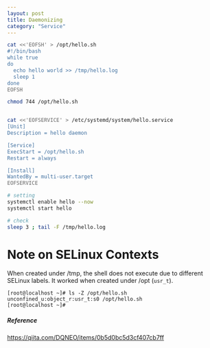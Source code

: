 ```yaml
---
layout: post
title: Daemonizing
category: "Service"
---
```


```sh
cat <<'EOFSH' > /opt/hello.sh
#!/bin/bash
while true
do
  echo hello world >> /tmp/hello.log
  sleep 1
done
EOFSH

chmod 744 /opt/hello.sh


cat <<'EOFSERVICE' > /etc/systemd/system/hello.service
[Unit]
Description = hello daemon

[Service]
ExecStart = /opt/hello.sh
Restart = always

[Install]
WantedBy = multi-user.target
EOFSERVICE

# setting
systemctl enable hello --now
systemctl start hello

# check
sleep 3 ; tail -F /tmp/hello.log
```

# Note on SELinux Contexts

When created under /tmp, the shell does not execute due to different SELinux labels. It worked when created under /opt (`usr_t`).

```
[root@localhost ~]# ls -Z /opt/hello.sh
unconfined_u:object_r:usr_t:s0 /opt/hello.sh
[root@localhost ~]#
```

##### Reference

<https://qiita.com/DQNEO/items/0b5d0bc5d3cf407cb7ff>

